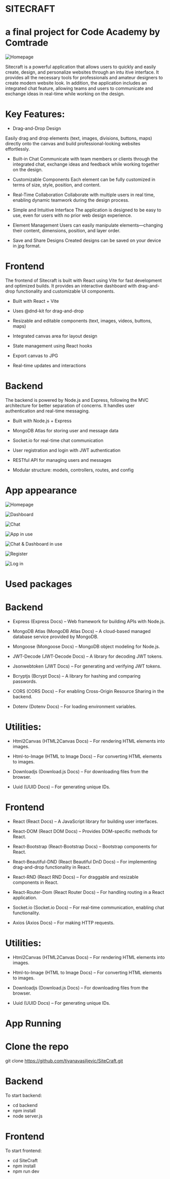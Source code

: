 # SITECRAFT
# a final project for Code Academy by Comtrade

![Homepage](./public/images/homepage.png)

Sitecraft is a powerful application that allows users to quickly and easily create, design, and personalize websites through an intu
itive interface. It provides all the necessary tools for professionals and amateur designers to create modern website look. In addition, the application includes an integrated chat feature, allowing teams and users to communicate and exchange ideas in real-time while working on the design.

# Key Features:

 - Drag-and-Drop Design

Easily drag and drop elements (text, images, divisions, buttons, maps) directly onto the canvas and build professional-looking websites effortlessly.

 - Built-in Chat
Communicate with team members or clients through the integrated chat, exchange ideas and feedback while working together on the design.

 - Customizable Components
Each element can be fully customized in terms of size, style, position, and content.

 - Real-Time Collaboration
Collaborate with multiple users in real time, enabling dynamic teamwork during the design process.

 - Simple and Intuitive Interface
The application is designed to be easy to use, even for users with no prior web design experience.

 - Element Management
Users can easily manipulate elements—changing their content, dimensions, position, and layer order.

 - Save and Share Designs
Created designs can be saved on your device in jpg format.

# Frontend

The frontend of Sitecraft is built with React using Vite for fast development and optimized builds. It provides an interactive dashboard with drag-and-drop functionality and customizable UI components.

 - Built with React + Vite

 - Uses @dnd-kit for drag-and-drop

 - Resizable and editable components (text, images, videos, buttons, maps)

 - Integrated canvas area for layout design

 - State management using React hooks

 - Export canvas to JPG

 - Real-time updates and interactions

# Backend

The backend is powered by Node.js and Express, following the MVC architecture for better separation of concerns. It handles user authentication and real-time messaging.

 - Built with Node.js + Express

 - MongoDB Atlas for storing user and message data

 - Socket.io for real-time chat communication

 - User registration and login with JWT authentication

 - RESTful API for managing users and messages

 - Modular structure: models, controllers, routes, and config


# App appearance

![Homepage](./public/images/homepage.png)

![Dashboard](./public/images/Dashboard.png)

![Chat](./public//images/Chat.png)

![App in use](./public/images/APPINUSE.png)

![Chat & Dashboard in use](./public/images/CHATANDDASHINUSE.png)

![Register](./public/images/Register.png)

![Log in](./public/images/LogIn.png)


# Used packages

# Backend

 - Express (Express Docs) – Web framework for building APIs with Node.js.

 - MongoDB Atlas (MongoDB Atlas Docs) – A cloud-based managed database service provided by MongoDB.

 - Mongoose (Mongoose Docs) – MongoDB object modeling for Node.js.

 - JWT-Decode (JWT-Decode Docs) – A library for decoding JWT tokens.

 - Jsonwebtoken (JWT Docs) – For generating and verifying JWT tokens.

 - Bcryptjs (Bcrypt Docs) – A library for hashing and comparing passwords.

 - CORS (CORS Docs) – For enabling Cross-Origin Resource Sharing in the backend.

 - Dotenv (Dotenv Docs) – For loading environment variables.


# Utilities:
 - Html2Canvas (HTML2Canvas Docs) – For rendering HTML elements into images.

 - Html-to-Image (HTML to Image Docs) – For converting HTML elements to images.

 - Downloadjs (Download.js Docs) – For downloading files from the browser.

 - Uuid (UUID Docs) – For generating unique IDs.

# Frontend

 - React (React Docs) – A JavaScript library for building user interfaces.

 - React-DOM (React DOM Docs) – Provides DOM-specific methods for React.

 - React-Bootstrap (React-Bootstrap Docs) – Bootstrap components for React.

 - React-Beautiful-DND (React Beautiful DnD Docs) – For implementing drag-and-drop functionality in React.

 - React-RND (React RND Docs) – For draggable and resizable components in React.

 - React-Router-Dom (React Router Docs) – For handling routing in a React application.

 - Socket.io (Socket.io Docs) – For real-time communication, enabling chat functionality.

 - Axios (Axios Docs) – For making HTTP requests.

# Utilities:
 - Html2Canvas (HTML2Canvas Docs) – For rendering HTML elements into images.

 - Html-to-Image (HTML to Image Docs) – For converting HTML elements to images.

 - Downloadjs (Download.js Docs) – For downloading files from the browser.

 - Uuid (UUID Docs) – For generating unique IDs.

 # App Running

 # Clone the repo
 git clone https://github.com/tiyanavasiljevic/SiteCraft.git

 # Backend

 To start backend:

 - cd backend
 - npm install
 - node server.js

# Frontend 

To start frontend:

- cd SiteCraft
- npm install
- npm run dev



















